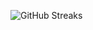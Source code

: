 ![GitHub Streaks](https://github-streaks-mqc9.onrender.com/streak/happilli/image?theme=midnight&cache_bust=1743800000&lang=ja)
